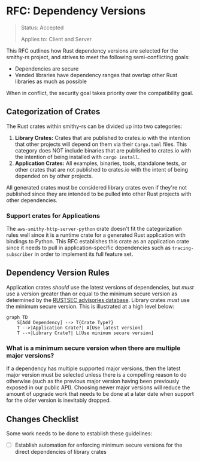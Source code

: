 RFC: Dependency Versions
========================

> Status: Accepted
>
> Applies to: Client and Server

This RFC outlines how Rust dependency versions are selected for the smithy-rs project, and
strives to meet the following semi-conflicting goals:

- Dependencies are secure
- Vended libraries have dependency ranges that overlap other Rust libraries as much as possible

When in conflict, the security goal takes priority over the compatibility goal.

Categorization of Crates
------------------------

The Rust crates within smithy-rs can be divided up into two categories:

1. **Library Crates:** Crates that are published to crates.io with the intention that other projects
   will depend on them via their `Cargo.toml` files. This category does NOT include binaries that
   are published to crates.io with the intention of being installed with `cargo install`.
2. **Application Crates:** All examples, binaries, tools, standalone tests, or other crates that are
   not published to crates.io with the intent of being depended on by other projects.

All generated crates must be considered library crates even if they're not published since they are intended
to be pulled into other Rust projects with other dependencies.

### Support crates for Applications

The `aws-smithy-http-server-python` crate doesn't fit the categorization rules well since
it is a runtime crate for a generated Rust application with bindings to Python. This RFC
establishes this crate as an application crate since it needs to pull in application-specific
dependencies such as `tracing-subscriber` in order to implement its full feature set.

Dependency Version Rules
------------------------

Application crates _should_ use the latest versions of dependencies, but _must_ use a version greater than or equal
to the minimum secure version as determined by the [RUSTSEC advisories database]. Library crates _must_ use the
minimum secure version. This is illustrated at a high level below:

```mermaid
graph TD
    S[Add Dependency] --> T{Crate Type?}
    T -->|Application Crate?| A[Use latest version]
    T -->|Library Crate?| L[Use minimum secure version]
```

### What is a minimum secure version when there are multiple major versions?

If a dependency has multiple supported major versions, then the latest major version must be selected unless
there is a compelling reason to do otherwise (such as the previous major version having been previously
exposed in our public API). Choosing newer major versions will reduce the amount of upgrade work that
needs to be done at a later date when support for the older version is inevitably dropped.

Changes Checklist
-----------------

Some work needs to be done to establish these guidelines:
- [ ] Establish automation for enforcing minimum secure versions for the direct dependencies of library crates

<!-- # Links -->

[RUSTSEC advisories database]: https://rustsec.org/advisories/
